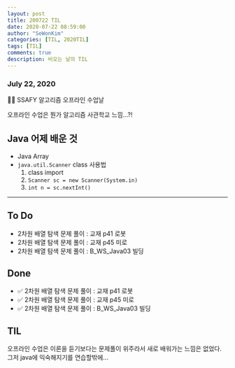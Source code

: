 ```yaml
---
layout: post
title: 200722 TIL
date: 2020-07-22 08:59:00
author: "SeWonKim"
categories: [TIL, 2020TIL]
tags: [TIL]
comments: true
description: 비오는 날의 TIL
---
```


### July 22, 2020

👨‍💻 SSAFY 알고리즘 오프라인 수업날

오프라인 수업은 뭔가 알고리즘 사관학교 느낌...?!

## Java 어제 배운 것

- Java Array
- `java.util.Scanner` class 사용법
  1. class import
  2. `Scanner sc = new Scanner(System.in)`
  3. `int n = sc.nextInt()`

---

## To Do

- 2차원 배열 탐색 문제 풀이 : 교재 p41 로봇
- 2차원 배열 탐색 문제 풀이 : 교재 p45 미로
- 2차원 배열 탐색 문제 풀이 : B_WS_Java03 빌딩

## Done

- ✅ 2차원 배열 탐색 문제 풀이 : 교재 p41 로봇
- ✅ 2차원 배열 탐색 문제 풀이 : 교재 p45 미로
- ✅ 2차원 배열 탐색 문제 풀이 : B_WS_Java03 빌딩

## TIL

오프라인 수업은 이론을 듣기보다는 문제풀이 위주라서 새로 배워가는 느낌은 없었다.  
그저 java에 익숙해지기를 연습할밖에...
